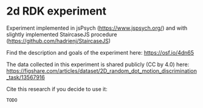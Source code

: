 # 2d RDK experiment

Experiment implemented in jsPsych (https://www.jspsych.org/)
and with slightly implemented StaircaseJS procedure (https://github.com/hadrienj/StaircaseJS)

Find the description and goals of the experiment here:
https://osf.io/4dn65

The data collected in this experiment is shared publicly (CC by 4.0) here:
https://figshare.com/articles/dataset/2D_random_dot_motion_discrimination_task/13567916

Cite this research if you decide to use it:

```
TODO
```

